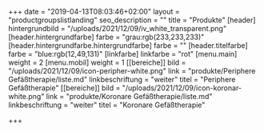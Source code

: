 +++
date = "2019-04-13T08:03:46+02:00"
layout = "productgroupslistlanding"
seo_description = ""
title = "Produkte"
[header]
hintergrundbild = "/uploads/2021/12/09/iv_white_transparent.png"
[header.hintergrundfarbe]
farbe = "grau:rgb(233,233,233)"
[header.hintergrundfarbe.hintergrundfarbe]
farbe = ""
[header.titelfarbe]
farbe = "blue:rgb(12,49,131)"
[linkfarbe]
linkfarbe = "rot"
[menu.main]
weight = 2
[menu.mobil]
weight = 1
[[bereiche]]
bild = "/uploads/2021/12/09/icon-peripher-white.png"
link = "produkte/Periphere Gefäßtherapie/liste.md"
linkbeschriftung = "weiter"
titel = "Periphere Gefäßtherapie"
[[bereiche]]
bild = "/uploads/2021/12/09/icon-koronar-white.png"
link = "produkte/Koronare Gefäßtherapie/liste.md"
linkbeschriftung = "weiter"
titel = "Koronare Gefäßtherapie"

+++
